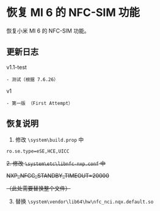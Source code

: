 # 恢复 MI 6 的 NFC-SIM 功能
恢复小米 MI 6 的 NFC-SIM 功能。

## 更新日志
v1.1-test

    - 测试（根据 7.6.26）

v1

    - 第一版 （First Attempt）

## 恢复说明
1. 修改 `\system\build.prop` 中
```
ro.se.type=eSE,HCE,UICC
```
~~2. 修改 `\system\etc\libnfc-nxp.conf` 中~~

~~NXP_NFCC_STANDBY_TIMEOUT=20000~~

   ~~（此处需要替换整个文件）~~

3. 替换 `\system\vendor\lib64\hw\nfc_nci.nqx.default.so`
